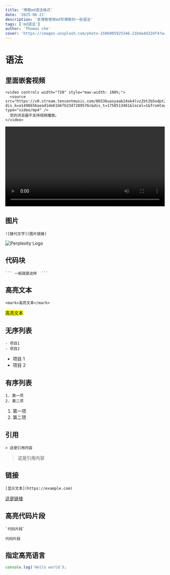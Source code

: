 ```yaml
---
title: '博客md语法格式'
date: '2025-06-21'
description: '本博客使用md写博客的一些语法'
tags: ['md语法']
author: 'Thomas che'
cover: 'https://images.unsplash.com/photo-1506905925346-21bda4d32df4?w=800'
---
```


# 语法

## 里面嵌套视频

```
<video controls width="720" style="max-width: 100%;">
  <source src="https://v0.stream.tencentmusic.com/0b536uaxyaab24ak4lvz2bt2b5odpt2qc7aa.f160030.mp4?dis_k=a1498656aead1de61b6fb3347289576c&dis_t=1750513461&local=1&fromtag=1231014" type="video/mp4" />
  您的浏览器不支持视频播放。
</video>
```

<video controls width="720" style="max-width: 100%;">
  <source src="https://v0.stream.tencentmusic.com/0b536uaxyaab24ak4lvz2bt2b5odpt2qc7aa.f160030.mp4?dis_k=a1498656aead1de61b6fb3347289576c&dis_t=1750513461&local=1&fromtag=1231014" type="video/mp4" />
  您的浏览器不支持视频播放。
</video>

## 图片

```
![替代文字](图片链接)
```

![Perplexity Logo](https://images.unsplash.com/photo-1506905925346-21bda4d32df4?w=800)

## 代码块

````
``` 一般就是这样  ```
````

## 高亮文本

```
<mark>高亮文本</mark>
```

<mark>高亮文本</mark>

## 无序列表

```
- 项目1
- 项目2

```

- 项目 1
- 项目 2

## 有序列表

```
1. 第一项
2. 第二项

```

1. 第一项
2. 第二项

## 引用

```
> 这是引用内容
```

> 这是引用内容

## 链接

```
[显示文本](https://example.com)
```

[这是链接](https://markdown.lovejade.cn/)

## 高亮代码片段

```
`代码片段`

```

`代码片段`

## 指定高亮语言

```js
console.log('Hello world');
```
